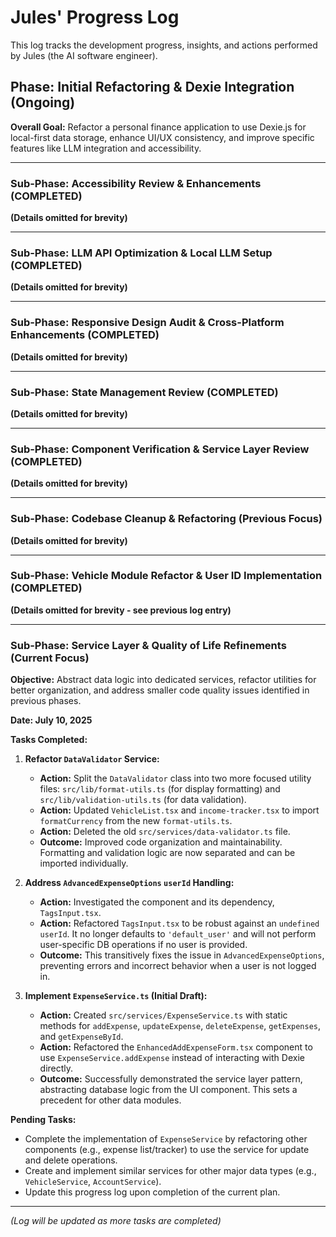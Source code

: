 # Jules' Progress Log

This log tracks the development progress, insights, and actions performed by Jules (the AI software engineer).

## Phase: Initial Refactoring & Dexie Integration (Ongoing)

**Overall Goal:** Refactor a personal finance application to use Dexie.js for local-first data storage, enhance UI/UX consistency, and improve specific features like LLM integration and accessibility.

---

### Sub-Phase: Accessibility Review & Enhancements (COMPLETED)
**(Details omitted for brevity)**

---
### Sub-Phase: LLM API Optimization & Local LLM Setup (COMPLETED)
**(Details omitted for brevity)**

---
### Sub-Phase: Responsive Design Audit & Cross-Platform Enhancements (COMPLETED)
**(Details omitted for brevity)**

---
### Sub-Phase: State Management Review (COMPLETED)
**(Details omitted for brevity)**

---
### Sub-Phase: Component Verification & Service Layer Review (COMPLETED)
**(Details omitted for brevity)**

---
### Sub-Phase: Codebase Cleanup & Refactoring (Previous Focus)
**(Details omitted for brevity)**

---
### Sub-Phase: Vehicle Module Refactor & User ID Implementation (COMPLETED)
**(Details omitted for brevity - see previous log entry)**

---
### Sub-Phase: Service Layer & Quality of Life Refinements (Current Focus)

**Objective:** Abstract data logic into dedicated services, refactor utilities for better organization, and address smaller code quality issues identified in previous phases.

**Date: July 10, 2025**

**Tasks Completed:**

1.  **Refactor `DataValidator` Service:**
    *   **Action:** Split the `DataValidator` class into two more focused utility files: `src/lib/format-utils.ts` (for display formatting) and `src/lib/validation-utils.ts` (for data validation).
    *   **Action:** Updated `VehicleList.tsx` and `income-tracker.tsx` to import `formatCurrency` from the new `format-utils.ts`.
    *   **Action:** Deleted the old `src/services/data-validator.ts` file.
    *   **Outcome:** Improved code organization and maintainability. Formatting and validation logic are now separated and can be imported individually.

2.  **Address `AdvancedExpenseOptions` `userId` Handling:**
    *   **Action:** Investigated the component and its dependency, `TagsInput.tsx`.
    *   **Action:** Refactored `TagsInput.tsx` to be robust against an `undefined` `userId`. It no longer defaults to `'default_user'` and will not perform user-specific DB operations if no user is provided.
    *   **Outcome:** This transitively fixes the issue in `AdvancedExpenseOptions`, preventing errors and incorrect behavior when a user is not logged in.

3.  **Implement `ExpenseService.ts` (Initial Draft):**
    *   **Action:** Created `src/services/ExpenseService.ts` with static methods for `addExpense`, `updateExpense`, `deleteExpense`, `getExpenses`, and `getExpenseById`.
    *   **Action:** Refactored the `EnhancedAddExpenseForm.tsx` component to use `ExpenseService.addExpense` instead of interacting with Dexie directly.
    *   **Outcome:** Successfully demonstrated the service layer pattern, abstracting database logic from the UI component. This sets a precedent for other data modules.

**Pending Tasks:**
*   Complete the implementation of `ExpenseService` by refactoring other components (e.g., expense list/tracker) to use the service for update and delete operations.
*   Create and implement similar services for other major data types (e.g., `VehicleService`, `AccountService`).
*   Update this progress log upon completion of the current plan.

---
*(Log will be updated as more tasks are completed)*
